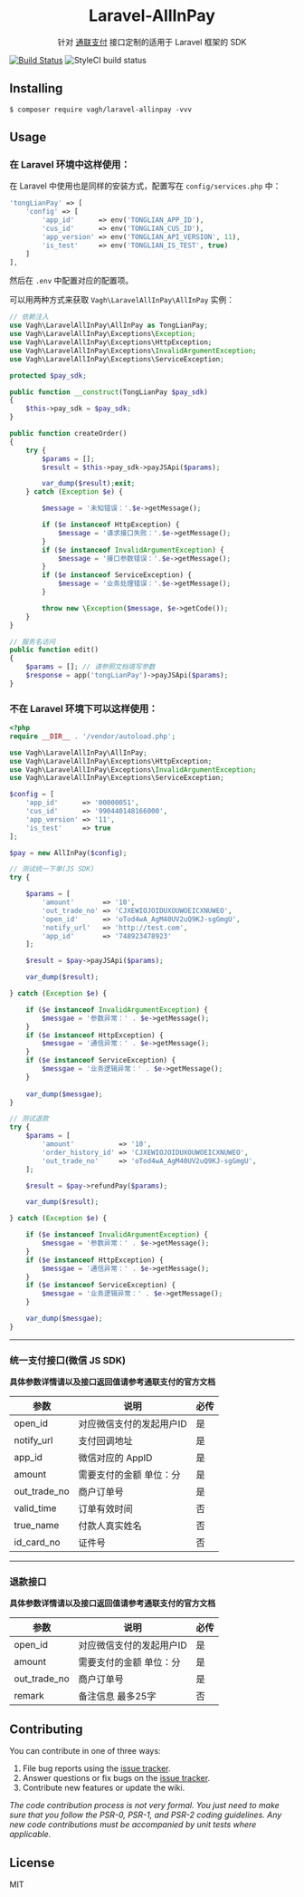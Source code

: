 <h1 align="center"> Laravel-AllInPay </h1>

<p align="center">针对 <a href="http://www.allinpay.com/">通联支付</a> 接口定制的适用于 Laravel 框架的 SDK</p>

[![Build Status](https://travis-ci.org/vagh/laravel-allinpay.svg?branch=master)](https://travis-ci.org/vagh/laravel-allinpay)
![StyleCI build status](https://github.styleci.io/repos/167475909/shield) 

## Installing

```shell
$ composer require vagh/laravel-allinpay -vvv
```

## Usage

### 在 Laravel 环境中这样使用：

在 Laravel 中使用也是同样的安装方式，配置写在 `config/services.php` 中：

```php
'tongLianPay' => [
    'config' => [
        'app_id'      => env('TONGLIAN_APP_ID'),
        'cus_id'      => env('TONGLIAN_CUS_ID'),
        'app_version' => env('TONGLIAN_API_VERSION', 11),
        'is_test'     => env('TONGLIAN_IS_TEST', true)
    ]
],
```
然后在 `.env` 中配置对应的配置项。

可以用两种方式来获取 `Vagh\LaravelAllInPay\AllInPay` 实例：

```php
// 依赖注入
use Vagh\LaravelAllInPay\AllInPay as TongLianPay;
use Vagh\LaravelAllInPay\Exceptions\Exception;
use Vagh\LaravelAllInPay\Exceptions\HttpException;
use Vagh\LaravelAllInPay\Exceptions\InvalidArgumentException;
use Vagh\LaravelAllInPay\Exceptions\ServiceException;

protected $pay_sdk;

public function __construct(TongLianPay $pay_sdk)
{
    $this->pay_sdk = $pay_sdk;
}

public function createOrder()
{
    try {
        $params = [];
        $result = $this->pay_sdk->payJSApi($params);

        var_dump($result);exit;
    } catch (Exception $e) {

        $message = '未知错误：'.$e->getMessage();

        if ($e instanceof HttpException) {
            $message = '请求接口失败：'.$e->getMessage();
        }
        if ($e instanceof InvalidArgumentException) {
            $message = '接口参数错误：'.$e->getMessage();
        }
        if ($e instanceof ServiceException) {
            $message = '业务处理错误：'.$e->getMessage();
        }

        throw new \Exception($message, $e->getCode());
    }
}
```

```php
// 服务名访问
public function edit() 
{
    $params = []; // 请参照文档填写参数
    $response = app('tongLianPay')->payJSApi($params);
}
```

### 不在 Laravel 环境下可以这样使用：

```php
<?php
require __DIR__ . '/vendor/autoload.php';

use Vagh\LaravelAllInPay\AllInPay;
use Vagh\LaravelAllInPay\Exceptions\HttpException;
use Vagh\LaravelAllInPay\Exceptions\InvalidArgumentException;
use Vagh\LaravelAllInPay\Exceptions\ServiceException;

$config = [
    'app_id'      => '00000051',
    'cus_id'      => '990440148166000',
    'app_version' => '11',
    'is_test'     => true
];

$pay = new AllInPay($config);

// 测试统一下单(JS SDK)
try {

    $params = [
        'amount'       => '10',
        'out_trade_no' => 'CJXEWIOJOIDUXOUWOEICXNUWEO',
        'open_id'      => 'oTod4wA_AgM40UV2uQ9KJ-sgGmgU',
        'notify_url'   => 'http://test.com',
        'app_id'       => '748923478923'
    ];

    $result = $pay->payJSApi($params);

    var_dump($result);

} catch (Exception $e) {

    if ($e instanceof InvalidArgumentException) {
        $messgae = '参数异常：' . $e->getMessage();
    }
    if ($e instanceof HttpException) {
        $messgae = '通信异常：' . $e->getMessage();
    }
    if ($e instanceof ServiceException) {
        $messgae = '业务逻辑异常：' . $e->getMessage();
    }
    
    var_dump($messgae);
}

// 测试退款
try {
    $params = [
        'amount'           => '10',
        'order_history_id' => 'CJXEWIOJOIDUXOUWOEICXNUWEO',
        'out_trade_no'     => 'oTod4wA_AgM40UV2uQ9KJ-sgGmgU',
    ];

    $result = $pay->refundPay($params);

    var_dump($result);

} catch (Exception $e) {

    if ($e instanceof InvalidArgumentException) {
        $messgae = '参数异常：' . $e->getMessage();
    }
    if ($e instanceof HttpException) {
        $messgae = '通信异常：' . $e->getMessage();
    }
    if ($e instanceof ServiceException) {
        $messgae = '业务逻辑异常：' . $e->getMessage();
    }

    var_dump($messgae);
}
```

---

### 统一支付接口(微信 JS SDK)

**具体参数详情请以及接口返回值请参考通联支付的官方文档**

| 参数  | 说明 | 必传 |
| ------------- | ------------- | ------------- |
| open_id  | 对应微信支付的发起用户ID  | 是 |
| notify_url | 支付回调地址  | 是 |
| app_id | 微信对应的 AppID | 是 |
| amount | 需要支付的金额 单位：分 | 是 |
| out_trade_no | 商户订单号 | 是 |
| valid_time | 订单有效时间 | 否 |
| true_name | 付款人真实姓名 | 否 |
| id_card_no | 证件号 | 否 |

---

### 退款接口

**具体参数详情请以及接口返回值请参考通联支付的官方文档**

| 参数  | 说明 | 必传 |
| ------------- | ------------- | ------------- |
| open_id  | 对应微信支付的发起用户ID  | 是 |
| amount | 需要支付的金额 单位：分 | 是 |
| out_trade_no | 商户订单号 | 是 |
| remark | 备注信息 最多25字 | 否 |


## Contributing

You can contribute in one of three ways:

1. File bug reports using the [issue tracker](https://github.com/vagh/laravel-allinpay/issues).
2. Answer questions or fix bugs on the [issue tracker](https://github.com/vagh/laravel-allinpay/issues).
3. Contribute new features or update the wiki.

_The code contribution process is not very formal. You just need to make sure that you follow the PSR-0, PSR-1, and PSR-2 coding guidelines. Any new code contributions must be accompanied by unit tests where applicable._

## License

MIT